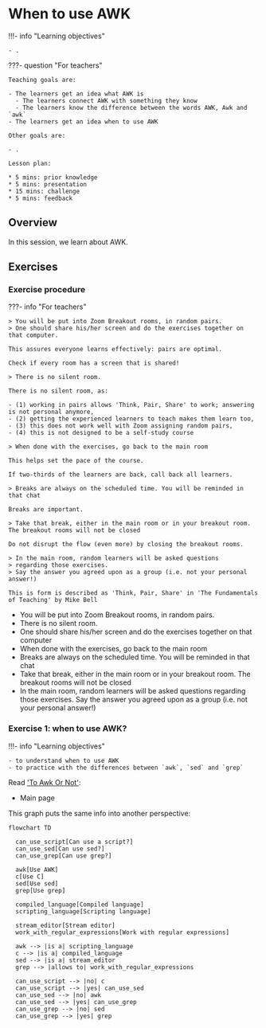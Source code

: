 # When to use AWK

!!!- info "Learning objectives"

    - .

???- question "For teachers"

    Teaching goals are:

    - The learners get an idea what AWK is
      - The learners connect AWK with something they know
      - The learners know the difference between the words AWK, Awk and `awk`
    - The learners get an idea when to use AWK

    Other goals are:

    - .

    Lesson plan:

    * 5 mins: prior knowledge
    * 5 mins: presentation
    * 15 mins: challenge
    * 5 mins: feedback

## Overview

In this session, we learn about AWK.

## Exercises

### Exercise procedure

???- info "For teachers"

    > You will be put into Zoom Breakout rooms, in random pairs.
    > One should share his/her screen and do the exercises together on that computer.

    This assures everyone learns effectively: pairs are optimal.

    Check if every room has a screen that is shared!

    > There is no silent room.

    There is no silent room, as:
 
    - (1) working in pairs allows 'Think, Pair, Share' to work; answering is not personal anymore, 
    - (2) getting the experienced learners to teach makes them learn too,
    - (3) this does not work well with Zoom assigning random pairs, 
    - (4) this is not designed to be a self-study course

    > When done with the exercises, go back to the main room

    This helps set the pace of the course. 

    If two-thirds of the learners are back, call back all learners.

    > Breaks are always on the scheduled time. You will be reminded in that chat

    Breaks are important. 

    > Take that break, either in the main room or in your breakout room. The breakout rooms will not be closed

    Do not disrupt the flow (even more) by closing the breakout rooms.

    > In the main room, random learners will be asked questions
    > regarding those exercises.
    > Say the answer you agreed upon as a group (i.e. not your personal answer!)

    This is form is described as 'Think, Pair, Share' in 'The Fundamentals
    of Teaching' by Mike Bell

- You will be put into Zoom Breakout rooms, in random pairs.
- There is no silent room.
- One should share his/her screen and do the exercises together on that computer
- When done with the exercises, go back to the main room
- Breaks are always on the scheduled time. You will be reminded in that chat
- Take that break, either in the main room or in your breakout room. The breakout rooms will not be closed
- In the main room, random learners will be asked questions
  regarding those exercises.
  Say the answer you agreed upon as a group (i.e. not your personal answer!)


### Exercise 1: when to use AWK?

!!!- info "Learning objectives"

    - to understand when to use AWK
    - to practice with the differences between `awk`, `sed` and `grep`

Read ['To Awk Or Not'](https://pmitev.github.io/to-awk-or-not/):

- Main page

This graph puts the same info into another perspective:

```mermaid
flowchart TD

  can_use_script[Can use a script?]
  can_use_sed[Can use sed?]
  can_use_grep[Can use grep?]

  awk[Use AWK]
  c[Use C]
  sed[Use sed]
  grep[Use grep]

  compiled_language[Compiled language]
  scripting_language[Scripting language]

  stream_editor[Stream editor]
  work_with_regular_expressions[Work with regular expressions]

  awk --> |is a| scripting_language
  c --> |is a| compiled_language
  sed --> |is a| stream_editor
  grep --> |allows to| work_with_regular_expressions

  can_use_script --> |no| c
  can_use_script --> |yes| can_use_sed
  can_use_sed --> |no| awk
  can_use_sed --> |yes| can_use_grep
  can_use_grep --> |no| sed
  can_use_grep --> |yes| grep
```
